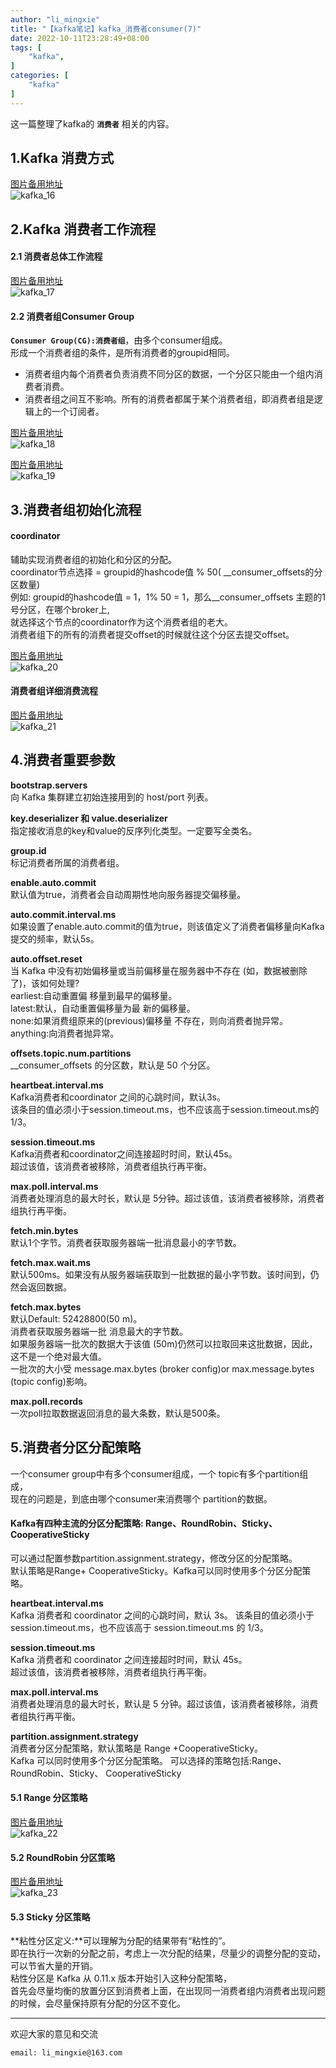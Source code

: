 ```yaml
---
author: "li_mingxie"
title: "【kafka笔记】kafka_消费者consumer(7)"
date: 2022-10-11T23:28:49+08:00
tags: [
    "kafka",
]
categories: [
    "kafka"
]
---
```


这一篇整理了kafka的 **`消费者`** 相关的内容。<!--more-->  

## 1.Kafka 消费方式

[图片备用地址](https://limingxie.github.io/images/system/kafka/kafka_16.png)  
![kafka_16](https://mingxie-blog.oss-cn-beijing.aliyuncs.com/image/system/kafka/kafka_16.png)

## 2.Kafka 消费者工作流程

#### 2.1 消费者总体工作流程

[图片备用地址](https://limingxie.github.io/images/system/kafka/kafka_17.png)  
![kafka_17](https://mingxie-blog.oss-cn-beijing.aliyuncs.com/image/system/kafka/kafka_17.png)

#### 2.2 消费者组Consumer Group

**`Consumer Group(CG):消费者组`**，由多个consumer组成。  
形成一个消费者组的条件，是所有消费者的groupid相同。  

* 消费者组内每个消费者负责消费不同分区的数据，一个分区只能由一个组内消费者消费。
* 消费者组之间互不影响。所有的消费者都属于某个消费者组，即消费者组是逻辑上的一个订阅者。

[图片备用地址](https://limingxie.github.io/images/system/kafka/kafka_18.png)  
![kafka_18](https://mingxie-blog.oss-cn-beijing.aliyuncs.com/image/system/kafka/kafka_18.png)

[图片备用地址](https://limingxie.github.io/images/system/kafka/kafka_19.png)  
![kafka_19](https://mingxie-blog.oss-cn-beijing.aliyuncs.com/image/system/kafka/kafka_19.png)

## 3.消费者组初始化流程

#### coordinator

辅助实现消费者组的初始化和分区的分配。  
coordinator节点选择 = groupid的hashcode值 % 50( __consumer_offsets的分区数量)  
例如: groupid的hashcode值 = 1，1% 50 = 1，那么__consumer_offsets 主题的1号分区，在哪个broker上,  
就选择这个节点的coordinator作为这个消费者组的老大。  
消费者组下的所有的消费者提交offset的时候就往这个分区去提交offset。  

[图片备用地址](https://limingxie.github.io/images/system/kafka/kafka_20.png)  
![kafka_20](https://mingxie-blog.oss-cn-beijing.aliyuncs.com/image/system/kafka/kafka_20.png)

#### 消费者组详细消费流程

[图片备用地址](https://limingxie.github.io/images/system/kafka/kafka_21.png)  
![kafka_21](https://mingxie-blog.oss-cn-beijing.aliyuncs.com/image/system/kafka/kafka_21.png)

## 4.消费者重要参数

**bootstrap.servers**  
向 Kafka 集群建立初始连接用到的 host/port 列表。  

**key.deserializer 和 value.deserializer**  
指定接收消息的key和value的反序列化类型。一定要写全类名。  

**group.id**  
标记消费者所属的消费者组。  

**enable.auto.commit**  
默认值为true，消费者会自动周期性地向服务器提交偏移量。  

**auto.commit.interval.ms**  
如果设置了enable.auto.commit的值为true，则该值定义了消费者偏移量向Kafka提交的频率，默认5s。  

**auto.offset.reset**  
当 Kafka 中没有初始偏移量或当前偏移量在服务器中不存在 (如，数据被删除了)，该如何处理?  
earliest:自动重置偏 移量到最早的偏移量。  
latest:默认，自动重置偏移量为最 新的偏移量。  
none:如果消费组原来的(previous)偏移量 不存在，则向消费者抛异常。  
anything:向消费者抛异常。  

**offsets.topic.num.partitions**  
__consumer_offsets 的分区数，默认是 50 个分区。  

**heartbeat.interval.ms**  
Kafka消费者和coordinator 之间的心跳时间，默认3s。  
该条目的值必须小于session.timeout.ms，也不应该高于session.timeout.ms的1/3。  

**session.timeout.ms**  
Kafka消费者和coordinator之间连接超时时间，默认45s。  
超过该值，该消费者被移除，消费者组执行再平衡。  

**max.poll.interval.ms**  
消费者处理消息的最大时长，默认是 5分钟。超过该值，该消费者被移除，消费者组执行再平衡。  

**fetch.min.bytes**  
默认1个字节。消费者获取服务器端一批消息最小的字节数。  

**fetch.max.wait.ms**  
默认500ms。如果没有从服务器端获取到一批数据的最小字节数。该时间到，仍然会返回数据。  

**fetch.max.bytes**  
默认Default: 52428800(50 m)。  
消费者获取服务器端一批 消息最大的字节数。  
如果服务器端一批次的数据大于该值 (50m)仍然可以拉取回来这批数据，因此，这不是一个绝对最大值。  
一批次的大小受 message.max.bytes (broker config)or max.message.bytes (topic config)影响。  

**max.poll.records**  
一次poll拉取数据返回消息的最大条数，默认是500条。  

## 5.消费者分区分配策略

一个consumer group中有多个consumer组成，一个 topic有多个partition组成，  
现在的问题是，到底由哪个consumer来消费哪个 partition的数据。

#### Kafka有四种主流的分区分配策略: Range、RoundRobin、Sticky、CooperativeSticky  

可以通过配置参数partition.assignment.strategy，修改分区的分配策略。  
默认策略是Range+ CooperativeSticky。Kafka可以同时使用多个分区分配策略。

**heartbeat.interval.ms**  
Kafka 消费者和 coordinator 之间的心跳时间，默认 3s。
该条目的值必须小于 session.timeout.ms，也不应该高于 session.timeout.ms 的 1/3。  

**session.timeout.ms**  
Kafka 消费者和 coordinator 之间连接超时时间，默认 45s。  
超过该值，该消费者被移除，消费者组执行再平衡。  

**max.poll.interval.ms**  
消费者处理消息的最大时长，默认是 5 分钟。超过该值，该消费者被移除，消费者组执行再平衡。  

**partition.assignment.strategy**  
消费者分区分配策略，默认策略是 Range +CooperativeSticky。  
Kafka 可以同时使用多个分区分配策略。 可以选择的策略包括:Range、RoundRobin、Sticky、 CooperativeSticky

#### 5.1 Range 分区策略

[图片备用地址](https://limingxie.github.io/images/system/kafka/kafka_22.png)  
![kafka_22](https://mingxie-blog.oss-cn-beijing.aliyuncs.com/image/system/kafka/kafka_22.png)

#### 5.2 RoundRobin 分区策略

[图片备用地址](https://limingxie.github.io/images/system/kafka/kafka_23.png)  
![kafka_23](https://mingxie-blog.oss-cn-beijing.aliyuncs.com/image/system/kafka/kafka_23.png)

#### 5.3 Sticky 分区策略

**粘性分区定义:**可以理解为分配的结果带有“粘性的”。  
即在执行一次新的分配之前，考虑上一次分配的结果，尽量少的调整分配的变动，可以节省大量的开销。  
粘性分区是 Kafka 从 0.11.x 版本开始引入这种分配策略，  
首先会尽量均衡的放置分区到消费者上面，在出现同一消费者组内消费者出现问题的时候，会尽量保持原有分配的分区不变化。

----------------------------------------------

欢迎大家的意见和交流

`email: li_mingxie@163.com`
